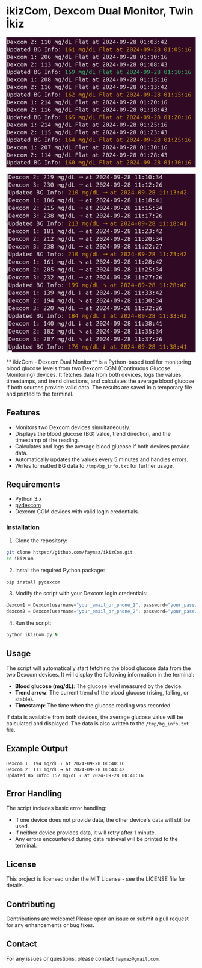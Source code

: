 # ikizCom,  Dexcom Dual Monitor, Twin İkiz

![Dexcom_1](img/dexcom_dual.png)

![Dexcom_2](img/dexcom_triple.png)

** ikizCom - Dexcom Dual Monitor** is a Python-based tool for monitoring blood glucose levels from two Dexcom CGM (Continuous Glucose Monitoring) devices. It fetches data from both devices, logs the values, timestamps, and trend directions, and calculates the average blood glucose if both sources provide valid data. The results are saved in a temporary file and printed to the terminal.

## Features

- Monitors two Dexcom devices simultaneously.
- Displays the blood glucose (BG) value, trend direction, and the timestamp of the reading.
- Calculates and logs the average blood glucose if both devices provide data.
- Automatically updates the values every 5 minutes and handles errors.
- Writes formatted BG data to `/tmp/bg_info.txt` for further usage.

## Requirements

- Python 3.x
- [pydexcom](https://pypi.org/project/pydexcom/)
- Dexcom CGM devices with valid login credentials.

### Installation

1. Clone the repository:

```bash
git clone https://github.com/faymaz/ikizCom.git
cd ikizCom
```

2. Install the required Python package:

```bash
pip install pydexcom
```

3. Modify the script with your Dexcom login credentials:

```python
dexcom1 = Dexcom(username="your_email_or_phone_1", password="your_password_1", ous=True)
dexcom2 = Dexcom(username="your_email_or_phone_2", password="your_password_2", ous=True)
```

4. Run the script:

```bash
python ikizCom.py &
```

## Usage

The script will automatically start fetching the blood glucose data from the two Dexcom devices. It will display the following information in the terminal:

- **Blood glucose (mg/dL)**: The glucose level measured by the device.
- **Trend arrow**: The current trend of the blood glucose (rising, falling, or stable).
- **Timestamp**: The time when the glucose reading was recorded.

If data is available from both devices, the average glucose value will be calculated and displayed. The data is also written to the `/tmp/bg_info.txt` file.

## Example Output

```
Dexcom 1: 194 mg/dL ↑ at 2024-09-28 00:40:16
Dexcom 2: 111 mg/dL → at 2024-09-28 00:43:42
Updated BG Info: 152 mg/dL ↑ at 2024-09-28 00:40:16
```

## Error Handling

The script includes basic error handling:
- If one device does not provide data, the other device's data will still be used.
- If neither device provides data, it will retry after 1 minute.
- Any errors encountered during data retrieval will be printed to the terminal.

## License

This project is licensed under the MIT License - see the LICENSE file for details.

## Contributing

Contributions are welcome! Please open an issue or submit a pull request for any enhancements or bug fixes.

## Contact

For any issues or questions, please contact `faymaz@gmail.com`.
```
